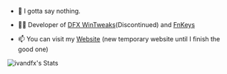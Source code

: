 - 🤫 I gotta say nothing.

- 👨‍💻  Developer of [DFX WinTweaks](https://ivandfx.github.io/DFXWinTweaks)(Discontinued) and [FnKeys](https://github.com/ivandfx/fnkeys)

- 📫 You can visit my [Website](https://ivandfx.github.io) (new temporary website until I finish the good one)

![ivandfx's Stats](https://github-readme-stats.vercel.app/api?username=ivandfx&theme=dark&show_icons=true&hide_border=false&count_private=false)
